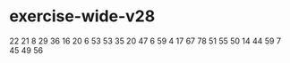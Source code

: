 # exercise-wide-v28
22
21
8
29
36
16
20
6
53
53
35
20
47
6
59
4
17
67
78
51
55
50
14
44
59
7
45
49
56
